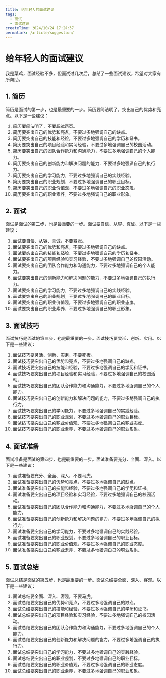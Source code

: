 ```yaml
---
title: 给年轻人的面试建议
tags:
  - 面试
  - 面试建议
createTime: 2024/10/24 17:26:37
permalink: /article/suggestion/
---
```


# 给年轻人的面试建议
我是菜鸡，面试经验不多，但面试过几次后，总结了一些面试建议，希望对大家有所帮助。

## 1. 简历
简历是面试的第一步，也是最重要的一步。简历要简洁明了，突出自己的优势和亮点。以下是一些建议：

1. 简历要简洁明了，不要超过两页。
2. 简历要突出自己的优势和亮点，不要过多地强调自己的缺点。
3. 简历要突出自己的技能和经验，不要过多地强调自己的学历和证书。
4. 简历要突出自己的项目经验和实习经验，不要过多地强调自己的校园活动。
5. 简历要突出自己的团队合作能力和沟通能力，不要过多地强调自己的个人能力。
6. 简历要突出自己的创新能力和解决问题的能力，不要过多地强调自己的执行力。
7. 简历要突出自己的学习能力，不要过多地强调自己的实践经验。
8. 简历要突出自己的职业规划，不要过多地强调自己的职业目标。
9. 简历要突出自己的职业价值观，不要过多地强调自己的职业态度。
10. 简历要突出自己的职业素养，不要过多地强调自己的职业形象。

## 2. 面试
面试是面试的第二步，也是最重要的一步。面试要自信、从容、真诚。以下是一些建议：

1. 面试要自信、从容、真诚，不要紧张。
2. 面试要突出自己的优势和亮点，不要过多地强调自己的缺点。
3. 面试要突出自己的技能和经验，不要过多地强调自己的学历和证书。
4. 面试要突出自己的项目经验和实习经验，不要过多地强调自己的校园活动。
5. 面试要突出自己的团队合作能力和沟通能力，不要过多地强调自己的个人能力。
6. 面试要突出自己的创新能力和解决问题的能力，不要过多地强调自己的执行力。
7. 面试要突出自己的学习能力，不要过多地强调自己的实践经验。
8. 面试要突出自己的职业规划，不要过多地强调自己的职业目标。
9. 面试要突出自己的职业价值观，不要过多地强调自己的职业态度。
10. 面试要突出自己的职业素养，不要过多地强调自己的职业形象。

## 3. 面试技巧
面试技巧是面试的第三步，也是最重要的一步。面试技巧要灵活、创新、实用。以下是一些建议：

1. 面试技巧要灵活、创新、实用，不要死板。
2. 面试技巧要突出自己的优势和亮点，不要过多地强调自己的缺点。
3. 面试技巧要突出自己的技能和经验，不要过多地强调自己的学历和证书。
4. 面试技巧要突出自己的项目经验和实习经验，不要过多地强调自己的校园活动。
5. 面试技巧要突出自己的团队合作能力和沟通能力，不要过多地强调自己的个人能力。
6. 面试技巧要突出自己的创新能力和解决问题的能力，不要过多地强调自己的执行力。
7. 面试技巧要突出自己的学习能力，不要过多地强调自己的实践经验。
8. 面试技巧要突出自己的职业规划，不要过多地强调自己的职业目标。
9. 面试技巧要突出自己的职业价值观，不要过多地强调自己的职业态度。
10. 面试技巧要突出自己的职业素养，不要过多地强调自己的职业形象。
## 4. 面试准备
面试准备是面试的第四步，也是最重要的一步。面试准备要充分、全面、深入。以下是一些建议：

1. 面试准备要充分、全面、深入，不要马虎。
2. 面试准备要突出自己的优势和亮点，不要过多地强调自己的缺点。
3. 面试准备要突出自己的技能和经验，不要过多地强调自己的学历和证书。
4. 面试准备要突出自己的项目经验和实习经验，不要过多地强调自己的校园活动。
5. 面试准备要突出自己的团队合作能力和沟通能力，不要过多地强调自己的个人能力。
6. 面试准备要突出自己的创新能力和解决问题的能力，不要过多地强调自己的执行力。
7. 面试准备要突出自己的学习能力，不要过多地强调自己的实践经验。
8. 面试准备要突出自己的职业规划，不要过多地强调自己的职业目标。
9. 面试准备要突出自己的职业价值观，不要过多地强调自己的职业态度。
10. 面试准备要突出自己的职业素养，不要过多地强调自己的职业形象。

## 5. 面试总结
面试总结是面试的第五步，也是最重要的一步。面试总结要全面、深入、客观。以下是一些建议：

1. 面试总结要全面、深入、客观，不要马虎。
2. 面试总结要突出自己的优势和亮点，不要过多地强调自己的缺点。
3. 面试总结要突出自己的技能和经验，不要过多地强调自己的学历和证书。
4. 面试总结要突出自己的项目经验和实习经验，不要过多地强调自己的校园活动。
5. 面试总结要突出自己的团队合作能力和沟通能力，不要过多地强调自己的个人能力。
6. 面试总结要突出自己的创新能力和解决问题的能力，不要过多地强调自己的执行力。
7. 面试总结要突出自己的学习能力，不要过多地强调自己的实践经验。
8. 面试总结要突出自己的职业规划，不要过多地强调自己的职业目标。
9. 面试总结要突出自己的职业价值观，不要过多地强调自己的职业态度。
10. 面试总结要突出自己的职业素养，不要过多地强调自己的职业形象。

